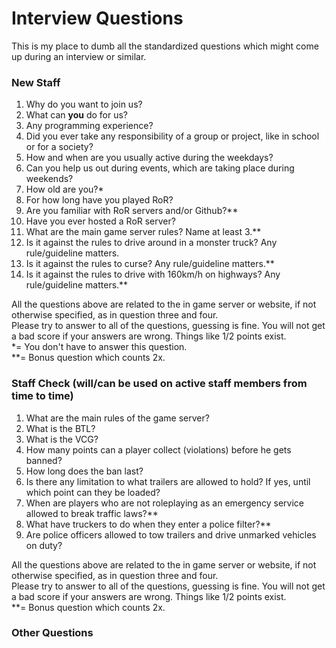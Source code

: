 # Interview Questions
This is my place to dumb all the standardized questions which might come up during an interview or similar.



### New Staff
1. Why do you want to join us?
2. What can **you** do for us?
3. Any programming experience?
4. Did you ever take any responsibility of a group or project, like in school or for a society?
5. How and when are you usually active during the weekdays?
6. Can you help us out during events, which are taking place during weekends?
7. How old are you?*
8. For how long have you played RoR?
9. Are you familiar with RoR servers and/or Github?**
10. Have you ever hosted a RoR server?
11. What are the main game server rules? Name at least 3.**
12. Is it against the rules to drive around in a monster truck? Any rule/guideline matters.
13. Is it against the rules to curse?  Any rule/guideline matters.**
14. Is it against the rules to drive with 160km/h on highways?  Any rule/guideline matters.**

All the questions above are related to the in game server or website, if not otherwise specified, as in question three and four.<br>
Please try to answer to all of the questions, guessing is fine. You will not get a bad score if your answers are wrong. Things like 1/2 points exist.<br>
*= You don't have to answer this question.<br>
**= Bonus question which counts 2x. 

### Staff Check (will/can be used on active staff members from time to time)
1. What are the main rules of the game server?
2. What is the BTL?
3. What is the VCG?
4. How many points can a player collect (violations) before he gets banned?
5. How long does the ban last?
6. Is there any limitation to what trailers are allowed to hold? If yes, until which point can they be loaded?
7. When are players who are not roleplaying as an emergency service allowed to break traffic laws?**
8. What have truckers to do when they enter a police filter?**
9. Are police officers allowed to tow trailers and drive unmarked vehicles on duty?

All the questions above are related to the in game server or website, if not otherwise specified, as in question three and four.<br>
Please try to answer to all of the questions, guessing is fine. You will not get a bad score if your answers are wrong. Things like 1/2 points exist.<br>
**= Bonus question which counts 2x. 

### Other Questions
